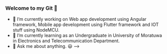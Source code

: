 ### Welcome to my Git 🙋‍




- 🔭 I’m currently working on Web app development using Angular framework, Mobile app development using Flutter framework and IOT stuff using NodeMCU.
- 🌱 I’m currently learning as an Undergraduate in University of Moratuwa in Electronics and Telecommunication Department.
- 💬 Ask me about anything. 😃
-->
